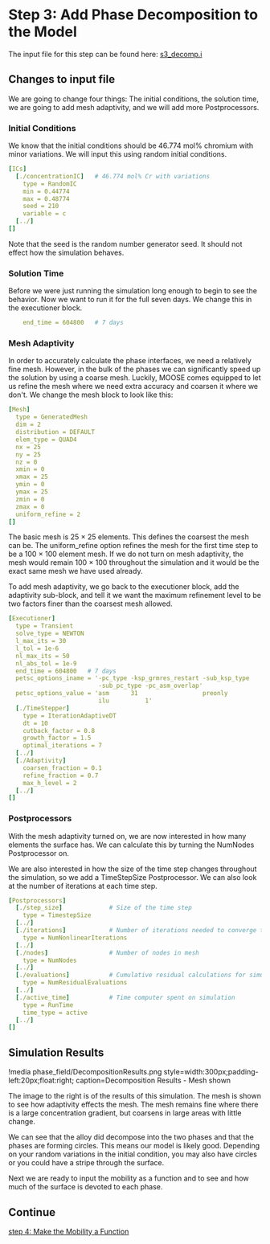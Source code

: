 # Step 3: Add Phase Decomposition to the Model

The input file for this step can be found here: [s3_decomp.i](https://github.com/idaholab/moose/blob/devel/modules/phase_field/tutorials/spinodal_decomposition/s3_decomp.i)

## Changes to input file

We are going to change four things: The initial conditions, the solution time, we are going to add mesh adaptivity, and we will add more Postprocessors.

### Initial Conditions

We know that the initial conditions should be 46.774 mol% chromium with minor variations. We will input this using random initial conditions.

```yaml
[ICs]
  [./concentrationIC]   # 46.774 mol% Cr with variations
    type = RandomIC
    min = 0.44774
    max = 0.48774
    seed = 210
    variable = c
  [../]
[]
```

Note that the seed is the random number generator seed. It should not effect how the simulation behaves.

### Solution Time

Before we were just running the simulation long enough to begin to see the behavior. Now we want to run it for the full seven days. We change this in the executioner block.

```yaml
    end_time = 604800   # 7 days
```

### Mesh Adaptivity

In order to accurately calculate the phase interfaces, we need a relatively fine mesh. However, in the bulk of the phases we can significantly speed up the solution by using a coarse mesh. Luckily, MOOSE comes equipped to let us refine the mesh where we need extra accuracy and coarsen it where we don't. We change the mesh block to look like this:

```yaml
[Mesh]
  type = GeneratedMesh
  dim = 2
  distribution = DEFAULT
  elem_type = QUAD4
  nx = 25
  ny = 25
  nz = 0
  xmin = 0
  xmax = 25
  ymin = 0
  ymax = 25
  zmin = 0
  zmax = 0
  uniform_refine = 2
[]
```

The basic mesh is 25 × 25 elements. This defines the coarsest the mesh can be. The uniform_refine option refines the mesh for the first time step to be a 100 × 100 element mesh. If we do not turn on mesh adaptivity, the mesh would remain 100 × 100 throughout the simulation and it would be the exact same mesh we have used already.

To add mesh adaptivity, we go back to the executioner block, add the adaptivity sub-block, and tell it we want the maximum refinement level to be two factors finer than the coarsest mesh allowed.

```yaml
[Executioner]
  type = Transient
  solve_type = NEWTON
  l_max_its = 30
  l_tol = 1e-6
  nl_max_its = 50
  nl_abs_tol = 1e-9
  end_time = 604800   # 7 days
  petsc_options_iname = '-pc_type -ksp_grmres_restart -sub_ksp_type
                         -sub_pc_type -pc_asm_overlap'
  petsc_options_value = 'asm      31                  preonly
                         ilu          1'
  [./TimeStepper]
    type = IterationAdaptiveDT
    dt = 10
    cutback_factor = 0.8
    growth_factor = 1.5
    optimal_iterations = 7
  [../]
  [./Adaptivity]
    coarsen_fraction = 0.1
    refine_fraction = 0.7
    max_h_level = 2
  [../]
[]
```

### Postprocessors

With the mesh adaptivity turned on, we are now interested in how many elements the surface has. We can calculate this by turning the NumNodes Postprocessor on.

We are also interested in how the size of the time step changes throughout the simulation, so we add a TimeStepSize Postprocessor. We can also look at the number of iterations at each time step.

```yaml
[Postprocessors]
  [./step_size]             # Size of the time step
    type = TimestepSize
  [../]
  [./iterations]            # Number of iterations needed to converge timestep
    type = NumNonlinearIterations
  [../]
  [./nodes]                 # Number of nodes in mesh
    type = NumNodes
  [../]
  [./evaluations]           # Cumulative residual calculations for simulation
    type = NumResidualEvaluations
  [../]
  [./active_time]           # Time computer spent on simulation
    type = RunTime
    time_type = active
  [../]
[]
```

## Simulation Results

!media phase_field/DecompositionResults.png  style=width:300px;padding-left:20px;float:right;
        caption=Decomposition Results - Mesh shown

The image to the right is of the results of this simulation. The mesh is shown to see how adaptivity effects the mesh. The mesh remains fine where there is a large concentration gradient, but coarsens in large areas with little change.

We can see that the alloy did decompose into the two phases and that the phases are forming circles. This means our model is likely good. Depending on your random variations in the initial condition, you may also have circles or you could have a stripe through the surface.

Next we are ready to input the mobility as a function and to see and how much of the surface is devoted to each phase.

## Continue

[step 4: Make the Mobility a Function](Step4.md)
